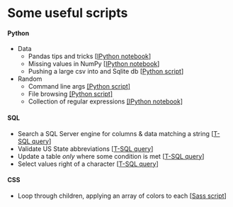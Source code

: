 # Some useful scripts

#### Python
* Data
    * Pandas tips and tricks [[IPython notebook](https://github.com/delafields/Helpers/blob/master/Python/pandas.ipynb)]
    * Missing values in NumPy [[IPython notebook](https://github.com/delafields/Helpers/blob/master/Python/missing-nums-numpy.ipynb)]
    * Pushing a large csv into and Sqlite db [[Python script](https://github.com/delafields/Helpers/blob/master/Python/large_csv_to_sqlite.py)]
* Random
    * Command line args [[Python script]](https://github.com/delafields/Helpers/blob/master/Python/command-line-args.py)
    * File browsing [[Python script]](https://github.com/delafields/Helpers/blob/master/Python/file-browsing.py)
    * Collection of regular expressions [[IPython notebook]](https://github.com/delafields/Helpers/blob/master/Python/regex.ipynb)

#### SQL
* Search a SQL Server engine for columns & data matching a string [[T-SQL query](https://github.com/delafields/Helpers/blob/master/SQL/search-sqlserver-engine.sql)]
* Validate US State abbreviations [[T-SQL query](https://github.com/delafields/Helpers/blob/master/SQL/state-in-US.sql)]
* Update a table *only* where some condition is met [[T-SQL query](https://github.com/delafields/Helpers/blob/master/SQL/update-where.sql)]
* Select values right of a character [[T-SQL query](https://github.com/delafields/Helpers/blob/master/SQL/right-of-character.sql)]

#### CSS
* Loop through children, applying an array of colors to each [[Sass script](https://github.com/delafields/Helpers/blob/master/CSS/loop-children.sass)]